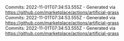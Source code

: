 Commits: 2022-11-01T07:34:53.555Z - Generated via https://github.com/marketplace/actions/artificial-grass
<br>
Commits: 2022-11-01T07:34:53.555Z - Generated via https://github.com/marketplace/actions/artificial-grass
<br>
Commits: 2022-11-01T07:34:53.555Z - Generated via https://github.com/marketplace/actions/artificial-grass
<br>
